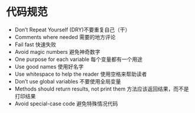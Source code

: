 # 代码规范
- Don’t Repeat Yourself (DRY)不要重复自己（干）
- Comments where needed 需要的地方评论
- Fail fast 快速失败
- Avoid magic numbers 避免神奇数字
- One purpose for each variable 每个变量都有一个用途
- Use good names 使用好名字
- Use whitespace to help the reader 使用空格来帮助读者
- Don’t use global variables 不要使用全局变量
- Methods should return results, not print them 方法应该返回结果，而不是打印结果
- Avoid special-case code 避免特殊情况代码